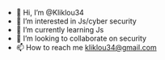 - 👋 Hi, I’m @Kliklou34
- 👀 I’m interested in Js/cyber security
- 🌱 I’m currently learning Js
- 💞️ I’m looking to collaborate on security
- 📫 How to reach me kliklou34@gmail.com

<!---
Kliklou34/Kliklou34 is a ✨ special ✨ repository because its `README.md` (this file) appears on your GitHub profile.
You can click the Preview link to take a look at your changes.
--->
